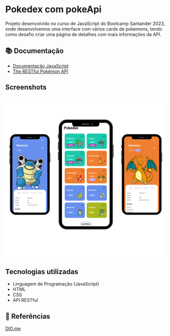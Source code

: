 # Pokedex com pokeApi

Projeto desenvolvido no curso de JavaScript do Bootcamp Santander 2023, onde desenvolvemos uma interface com vários cards de pokemons, tendo como desafio criar uma página de detalhes com mais informações da API.

## 📚 Documentação

- [Documentação JavaScript](https://developer.mozilla.org/pt-BR/docs/Web/JavaScript)
- [The RESTful Pokémon API](https://pokeapi.co/)

## Screenshots

<img src="/pokedex.png">

## Tecnologias utilizadas

- Linguagem de Programação (JavaScript)
- HTML
- CSS
- API RESTful

## 🔎 Referências 
[DIO.me](https://www.dio.me/)

